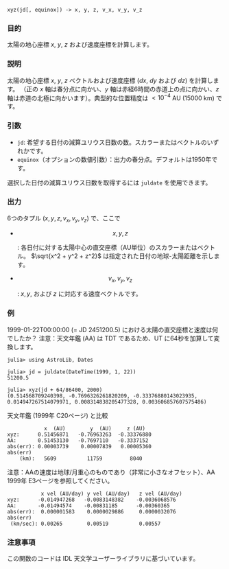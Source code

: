 ```
xyz(jd[, equinox]) -> x, y, z, v_x, v_y, v_z
```

### 目的

太陽の地心座標 $x$, $y$, $z$ および速度座標を計算します。

### 説明

太陽の地心座標 $x$, $y$, $z$ ベクトルおよび速度座標 ($dx$, $dy$ および $dz$) を計算します。 （正の $x$ 軸は春分点に向かい、$y$ 軸は赤経6時間の赤道上の点に向かい、$z$ 軸は赤道の北極に向かいます）。典型的な位置精度は $<10^{-4}$ AU (15000 km) です。

### 引数

  * `jd`: 希望する日付の減算ユリウス日数の数。スカラーまたはベクトルのいずれかです。
  * `equinox`（オプションの数値引数）：出力の春分点。デフォルトは1950年です。

選択した日付の減算ユリウス日数を取得するには `juldate` を使用できます。

### 出力

6つのタプル $(x, y, z, v_x, v_y, v_z)$ で、ここで

  * $$
    x, y, z
    $$

    : 各日付に対する太陽中心の直交座標（AU単位）のスカラーまたはベクトル。 $\sqrt{x^2 + y^2 + z^2}$ は指定された日付の地球-太陽距離を示します。
  * $$
    v_x, v_y, v_z
    $$

    : $x, y$, および $z$ に対応する速度ベクトルです。

### 例

1999-01-22T00:00:00 (= JD 2451200.5) における太陽の直交座標と速度は何でしたか？ 注意：天文年鑑 (AA) は TDT であるため、UT に64秒を加算して変換します。

```jldoctest
julia> using AstroLib, Dates

julia> jd = juldate(DateTime(1999, 1, 22))
51200.5

julia> xyz(jd + 64/86400, 2000)
(0.514568709240398, -0.7696326261820209, -0.33376880143023935, 0.014947267514079971, 0.008314838205477328, 0.003606857607575486)
```

天文年鑑 (1999年 C20ページ) と比較

```plain
            x  (AU)        y  (AU)     z (AU)
xyz:      0.51456871   -0.76963263  -0.33376880
AA:       0.51453130   -0.7697110   -0.3337152
abs(err): 0.00003739    0.00007839   0.00005360
abs(err)
    (km):   5609          11759         8040
```

注意：AAの速度は地球/月重心のものであり（非常に小さなオフセット）、AA 1999年 E3ページを参照してください。

```plain
           x vel (AU/day) y vel (AU/day)   z vel (AU/day)
xyz:      -0.014947268   -0.0083148382    -0.0036068576
AA:       -0.01494574    -0.00831185      -0.00360365
abs(err):  0.000001583    0.0000029886     0.0000032076
abs(err)
 (km/sec): 0.00265        0.00519          0.00557
```

### 注意事項

この関数のコードは IDL 天文学ユーザーライブラリに基づいています。

